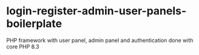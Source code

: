 # login-register-admin-user-panels-boilerplate
 PHP framework with user panel, admin panel and authentication done with core PHP 8.3
